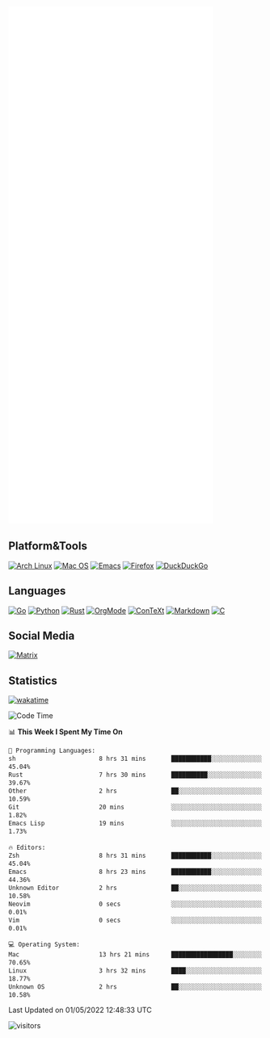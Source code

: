 ![Metrics](https://github.com/SteamedFish/SteamedFish/blob/master/github-metrics.svg)

## Platform&Tools

[![Arch Linux](https://img.shields.io/badge/ArchLinux-1793D1?logo=arch-linux&logoColor=fff&style=flat-square)](https://archlinux.org/)
[![Mac OS](https://img.shields.io/badge/MacOS-000000?style=flat-square&logo=macos&logoColor=F0F0F0)](https://www.apple.com/macos/)
[![Emacs](https://img.shields.io/badge/Emacs-%237F5AB6.svg?&style=flat-square&logo=gnu-emacs&logoColor=white)](https://www.gnu.org/software/emacs/)
[![Firefox](https://img.shields.io/badge/Firefox-FF7139?style=flat-square&logo=Firefox-Browser&logoColor=white)](https://firefox.com/)
[![DuckDuckGo](https://img.shields.io/badge/DuckDuckGo-DE5833?style=flat-square&logo=DuckDuckGo&logoColor=white)](https://duckduckgo.com/)

## Languages

[![Go](https://img.shields.io/badge/Golang-%2300ADD8.svg?style=flat-square&logo=go&logoColor=white)](https://golang.org/)
[![Python](https://img.shields.io/badge/Python-3670A0?style=flat-square&logo=python&logoColor=ffdd54)](https://www.python.org/)
[![Rust](https://img.shields.io/badge/Rust-%23000000.svg?style=flat-square&logo=rust&logoColor=white)](https://www.rust-lang.org/)
[![OrgMode](https://img.shields.io/badge/OrgMode-%23000000.svg?style=flat-square&logo=org&logoColor=white)](https://orgmode.org/)
[![ConTeXt](https://img.shields.io/badge/ConTeXt-%23008080.svg?style=flat-square&logo=latex&logoColor=white)](https://contextgarden.net/)
[![Markdown](https://img.shields.io/badge/MarkDown-%23000000.svg?style=flat-square&logo=markdown&logoColor=white)](https://daringfireball.net/projects/markdown/)
[![C](https://img.shields.io/badge/C-%2300599C.svg?style=flat-square&logo=c&logoColor=white)](https://www.iso.org/standard/74528.html)

## Social Media

[![Matrix](https://img.shields.io/badge/SteamedFish-2CA5E0?style=social&logo=matrix&logoColor=black)](https://matrix.to/#/@i:steamedfish.org)

## Statistics
[![wakatime](https://wakatime.com/badge/user/168280d6-fcf2-4b4f-ad3a-dc4612f35b38.svg)](https://wakatime.com/@168280d6-fcf2-4b4f-ad3a-dc4612f35b38)

<!--START_SECTION:waka-->
![Code Time](http://img.shields.io/badge/Code%20Time-1%2C787%20hrs%209%20mins-blue)

📊 **This Week I Spent My Time On** 

```text
💬 Programming Languages: 
sh                       8 hrs 31 mins       ███████████░░░░░░░░░░░░░░   45.04% 
Rust                     7 hrs 30 mins       ██████████░░░░░░░░░░░░░░░   39.67% 
Other                    2 hrs               ██░░░░░░░░░░░░░░░░░░░░░░░   10.59% 
Git                      20 mins             ░░░░░░░░░░░░░░░░░░░░░░░░░   1.82% 
Emacs Lisp               19 mins             ░░░░░░░░░░░░░░░░░░░░░░░░░   1.73%

🔥 Editors: 
Zsh                      8 hrs 31 mins       ███████████░░░░░░░░░░░░░░   45.04% 
Emacs                    8 hrs 23 mins       ███████████░░░░░░░░░░░░░░   44.36% 
Unknown Editor           2 hrs               ██░░░░░░░░░░░░░░░░░░░░░░░   10.58% 
Neovim                   0 secs              ░░░░░░░░░░░░░░░░░░░░░░░░░   0.01% 
Vim                      0 secs              ░░░░░░░░░░░░░░░░░░░░░░░░░   0.01%

💻 Operating System: 
Mac                      13 hrs 21 mins      █████████████████░░░░░░░░   70.65% 
Linux                    3 hrs 32 mins       ████░░░░░░░░░░░░░░░░░░░░░   18.77% 
Unknown OS               2 hrs               ██░░░░░░░░░░░░░░░░░░░░░░░   10.58%

```


 Last Updated on 01/05/2022 12:48:33 UTC
<!--END_SECTION:waka-->

![visitors](https://visitor-badge.laobi.icu/badge?page_id=SteamedFish.SteamedFish)
